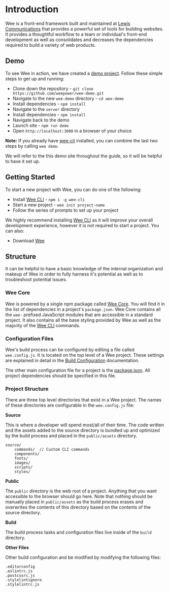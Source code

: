 # Introduction

Wee is a front-end framework built and maintained at [Lewis Communications](https://lewiscommunications.com) that provides a powerful set of tools for building websites. It provides a thoughtful workflow to a team or individual's front-end development as well as consolidates and decreases the dependencies required to build a variety of web products.

## Demo
To see Wee in action, we have created a [demo project](https://github.com/weepower/wee-demo). Follow these simple steps to get up and running:

- Clone down the repository - `git clone https://github.com/weepower/wee-demo.git`
- Navigate to the new `wee-demo` directory - `cd wee-demo`
- Install dependencies - `npm install`
- Navigate to the `server` directory
- Install dependencies - `npm install`
- Navigate back to the demo
- Launch site - `npm run demo`
- Open `http://localhost:3000` in a browser of your choice

**Note:** If you already have [wee-cli](https://github.com/weepower/wee-cli) installed, you can combine the last two steps by calling `wee demo`.

We will refer to the this demo site throughout the guide, so it will be helpful to have it set up.

## Getting Started
[wee-cli]: https://github.com/weepower/wee-cli
[wee-core]: https://github.com/weepower/wee-core

To start a new project with Wee, you can do one of the following:

- Install [Wee CLI][wee-cli] - `npm i -g wee-cli`
- Start a new project - `wee init project-name`
- Follow the series of prompts to set up your project

We highly recommend installing [Wee CLI][wee-cli] as it will improve your overall development experience, however it is not required to start a project. You can also:

- Download [Wee](https://github.com/weepower/wee/archive/master.zip)

## Structure
It can be helpful to have a basic knowledge of the internal organization and makeup of Wee in order to fully harness it's potential as well as to troubleshoot potential issues.

### Wee Core
Wee is powered by a single npm package called [Wee Core][wee-core]. You will find it in the list of dependencies in a project's `package.json`. Wee Core contains all the `wee-` prefixed JavaScript modules that are accessible in a standard project. It also contains all the base styling provided by Wee as well as the majority of the [Wee CLI][wee-cli] commands.

### Configuration Files
Wee's build process can be configured by editing a file called `wee.config.js`. It is located on the top level of a Wee project. These settings are explained in detail in the [Build Configuration](/build/config) documentation.

The other main configuration file for a project is the [package.json](https://docs.npmjs.com/getting-started/using-a-package.json). All project dependencies should be specified in this file.

### Project Structure
There are three top level directories that exist in a Wee project. The names of these directories are configurable in the `wee.config.js` file:

**Source**

This is where a developer will spend most/all of their time. The code written and the assets added to the source directory is bundled up and optimized by the build process and placed in the `public/assets` directory.

```text
source/
    commands/  // Custom CLI commands
    components/
    fonts/
    images/
    scripts/
    styles/
```

**Public**

The `public` directory is the web root of a project. Anything that you want accessible to the browser should go here. Note that nothing should be manually placed in `public/assets` as the build process erases and overwrites the contents of this directory based on the contents of the source directory.

**Build**

The build process tasks and configuration files live inside of the `build` directory.

**Other Files**

Other build configuration and be modified by modifying the following files:

```text
.editorconfig
.eslintrc.js
.postcssrc.js
.stylelintignore
.stylelintrc.js
```

